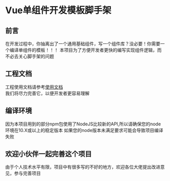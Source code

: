 # Vue单组件开发模板脚手架

## 前言
在开发过程中，你抽离出了一个通用基础组件，写一个组件库？没必要！你需要一个编译单组件的模板！！！ 
本项目为了方便开发者更快的编写实现组件逻辑，而不必去关心脚手架的问题

## 工程文档
工程使用文档请参考[使用文档](https://vue-componet.github.io/vue-component-template/)  
我们将尽力完善它，以便开发者更容易理解

## 编译环境
因为本项目用到的部分npm包使用了NodeJS比较新的API,所以请确保您的node环境在10.X或以上的稳定版本 
如果您的node版本未满足要求可能会导致项目编译失败

## 欢迎小伙伴一起完善这个项目
由于个人技术水平有限，项目中有很多写的不好的地方，欢迎各位大佬提出改进意见，参与完善项目